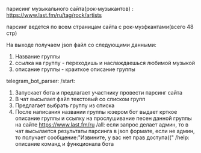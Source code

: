парисинг музыкального сайта(рок-музыкантов) : https://www.last.fm/ru/tag/rock/artists

парсинг ведется по всем страницам сайта с рок-музфкантами(всего 48 стр)

На выходе получаем json файл со следующими данными:
1. Название группы
2. ссылка на группу - переходишь и наслаждаешься любимой музыкой
3. описание группы - краиткое описание группы

telegram_bot_parser: 
/start:
1. Запускает бота и предлагает участнику провести парсинг сайта
2. В чат высылает файл текстовый со списком групп
3. Предлагает выбрать группу из списка
4. После написания названии группы юзером бот выдает крткое описание группы и ссылку на прослушивание песен данной группы на сайте https://www.last.fm/ru
/all: если запрос делает админ, то в чат высылается результаты парсинга в json формате, если не админ, то получает сообщение:"Извините, у вас нет прав доступа(("
/help: описание команд и функционала бота